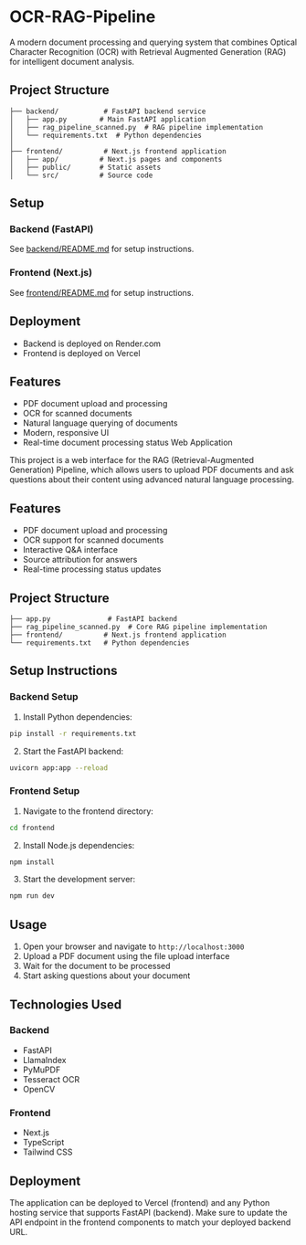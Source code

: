 # OCR-RAG-Pipeline

A modern document processing and querying system that combines Optical Character Recognition (OCR) with Retrieval Augmented Generation (RAG) for intelligent document analysis.

## Project Structure

```
├── backend/           # FastAPI backend service
│   ├── app.py        # Main FastAPI application
│   ├── rag_pipeline_scanned.py  # RAG pipeline implementation
│   └── requirements.txt  # Python dependencies
│
├── frontend/          # Next.js frontend application
│   ├── app/          # Next.js pages and components
│   ├── public/       # Static assets
│   └── src/          # Source code
```

## Setup

### Backend (FastAPI)

See [backend/README.md](backend/README.md) for setup instructions.

### Frontend (Next.js)

See [frontend/README.md](frontend/README.md) for setup instructions.

## Deployment

- Backend is deployed on Render.com
- Frontend is deployed on Vercel

## Features

- PDF document upload and processing
- OCR for scanned documents
- Natural language querying of documents
- Modern, responsive UI
- Real-time document processing status Web Application

This project is a web interface for the RAG (Retrieval-Augmented Generation) Pipeline, which allows users to upload PDF documents and ask questions about their content using advanced natural language processing.

## Features

- PDF document upload and processing
- OCR support for scanned documents
- Interactive Q&A interface
- Source attribution for answers
- Real-time processing status updates

## Project Structure

```
├── app.py              # FastAPI backend
├── rag_pipeline_scanned.py  # Core RAG pipeline implementation
├── frontend/          # Next.js frontend application
└── requirements.txt   # Python dependencies
```

## Setup Instructions

### Backend Setup

1. Install Python dependencies:
```bash
pip install -r requirements.txt
```

2. Start the FastAPI backend:
```bash
uvicorn app:app --reload
```

### Frontend Setup

1. Navigate to the frontend directory:
```bash
cd frontend
```

2. Install Node.js dependencies:
```bash
npm install
```

3. Start the development server:
```bash
npm run dev
```

## Usage

1. Open your browser and navigate to `http://localhost:3000`
2. Upload a PDF document using the file upload interface
3. Wait for the document to be processed
4. Start asking questions about your document

## Technologies Used

### Backend
- FastAPI
- LlamaIndex
- PyMuPDF
- Tesseract OCR
- OpenCV

### Frontend
- Next.js
- TypeScript
- Tailwind CSS

## Deployment

The application can be deployed to Vercel (frontend) and any Python hosting service that supports FastAPI (backend). Make sure to update the API endpoint in the frontend components to match your deployed backend URL.
